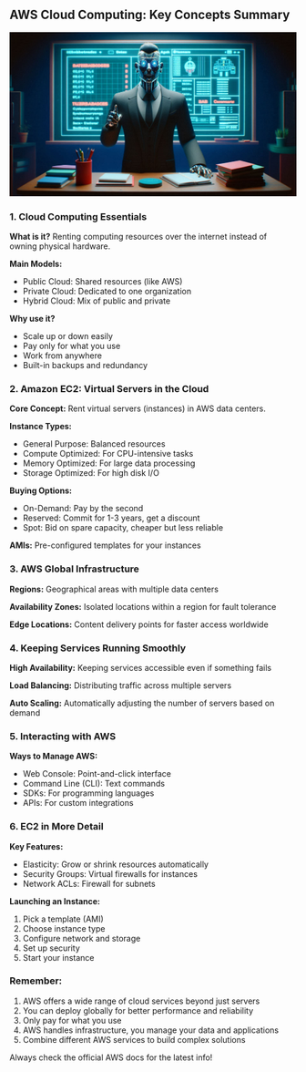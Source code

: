 ## AWS Cloud Computing: Key Concepts Summary

<p align="center">
  <img src="dis1.png" alt="AWS Logo">
</p>

### 1. Cloud Computing Essentials

**What is it?** 
Renting computing resources over the internet instead of owning physical hardware.

**Main Models:**
- Public Cloud: Shared resources (like AWS)
- Private Cloud: Dedicated to one organization
- Hybrid Cloud: Mix of public and private

**Why use it?**
- Scale up or down easily
- Pay only for what you use
- Work from anywhere
- Built-in backups and redundancy

### 2. Amazon EC2: Virtual Servers in the Cloud

**Core Concept:** 
Rent virtual servers (instances) in AWS data centers.

**Instance Types:**
- General Purpose: Balanced resources
- Compute Optimized: For CPU-intensive tasks
- Memory Optimized: For large data processing
- Storage Optimized: For high disk I/O

**Buying Options:**
- On-Demand: Pay by the second
- Reserved: Commit for 1-3 years, get a discount
- Spot: Bid on spare capacity, cheaper but less reliable

**AMIs:** Pre-configured templates for your instances

### 3. AWS Global Infrastructure

**Regions:** 
Geographical areas with multiple data centers

**Availability Zones:** 
Isolated locations within a region for fault tolerance

**Edge Locations:** 
Content delivery points for faster access worldwide

### 4. Keeping Services Running Smoothly

**High Availability:** 
Keeping services accessible even if something fails

**Load Balancing:** 
Distributing traffic across multiple servers

**Auto Scaling:** 
Automatically adjusting the number of servers based on demand

### 5. Interacting with AWS

**Ways to Manage AWS:**
- Web Console: Point-and-click interface
- Command Line (CLI): Text commands
- SDKs: For programming languages
- APIs: For custom integrations

### 6. EC2 in More Detail

**Key Features:**
- Elasticity: Grow or shrink resources automatically
- Security Groups: Virtual firewalls for instances
- Network ACLs: Firewall for subnets

**Launching an Instance:**
1. Pick a template (AMI)
2. Choose instance type
3. Configure network and storage
4. Set up security
5. Start your instance

### Remember:

1. AWS offers a wide range of cloud services beyond just servers
2. You can deploy globally for better performance and reliability
3. Only pay for what you use
4. AWS handles infrastructure, you manage your data and applications
5. Combine different AWS services to build complex solutions

Always check the official AWS docs for the latest info!
